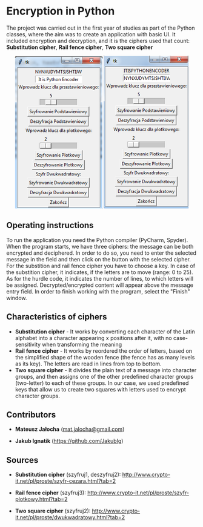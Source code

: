 # Encryption in Python

The project was carried out in the first year of studies as part of the Python classes, where the aim was to create an application with basic UI.  It included encryption and decryption, and it is the ciphers used that count: **Substitution cipher**, **Rail fence cipher**, **Two square cipher**

<p align="center">
<img align = "center" src ="Images/EncodingPython1.png" /> <img align = "center" src ="Images/EncodingPython2.png" />
</p>

## Operating instructions

To run the application you need the Python compiler (PyCharm, Spyder).
When the program starts, we have three ciphers: the message can be both encrypted and deciphered. 
In order to do so, you need to enter the selected message in the field and then click on the button with the selected cipher. 
For the substition and rail fence cipher you have to choose a key. In case of the substition cipher, it indicates,
if the letters are to move (range: 0 to 25). As for the hurdle code, it indicates the number of lines,
to which letters will be assigned. 
Decrypted/encrypted content will appear above the message entry field. 
In order to finish working with the program, select the "Finish" window.

## Characteristics of ciphers

- **Substitution cipher** - It works by converting each character of the Latin alphabet into a character appearing x positions after it, with no case-sensitivity when transforming the meaning
- **Rail fence cipher** - It works by reordered the order of letters,
based on the simplified shape of the wooden fence (the fence has as many levels as its key). The letters are read in lines from top to bottom.
- **Two square cipher** - It divides the plain text of a message into character groups, and then assigns one of the other predefined character groups (two-letter) to each of these groups. In our case, we used predefined keys that allow us to create two squares with letters used to encrypt character groups.

## Contributors

- **Mateusz Jałocha** (mat.jalocha@gmail.com)

- **Jakub Ignatik** (https://github.com/JakubIg)

## Sources

- **Substitution cipher** (szyfruj1, deszyfruj2): http://www.crypto-it.net/pl/proste/szyfr-cezara.html?tab=2

- **Rail fence cipher** (szyfruj3): http://www.crypto-it.net/pl/proste/szyfr-plotkowy.html?tab=2

- **Two square cipher** (szyfruj2): http://www.crypto-it.net/pl/proste/dwukwadratowy.html?tab=2

